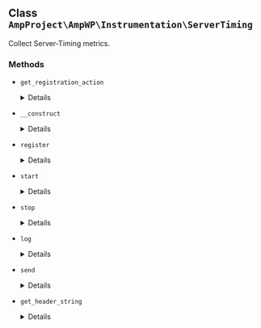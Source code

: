 ## Class `AmpProject\AmpWP\Instrumentation\ServerTiming`

Collect Server-Timing metrics.

### Methods
* `get_registration_action`

	<details>

	```php
	static public get_registration_action()
	```

	Get the action to use for registering the service.


	</details>
* `__construct`

	<details>

	```php
	public __construct( \AmpProject\AmpWP\Instrumentation\StopWatch $stopwatch, $verbose = false )
	```

	ServerTiming constructor.


	</details>
* `register`

	<details>

	```php
	public register()
	```

	Register the service.


	</details>
* `start`

	<details>

	```php
	public start( $event_name, $event_description = null, $properties = array(), $verbose_only = false )
	```

	Start recording an event.


	</details>
* `stop`

	<details>

	```php
	public stop( $event_name )
	```

	Stop recording an event.


	</details>
* `log`

	<details>

	```php
	public log( $event_name, $event_description = '', $properties = array(), $verbose_only = false )
	```

	Log an event that does not have a duration.


	</details>
* `send`

	<details>

	```php
	public send()
	```

	Send the server-timing header.


	</details>
* `get_header_string`

	<details>

	```php
	public get_header_string()
	```

	Get the server timing header string for all collected events.


	</details>
